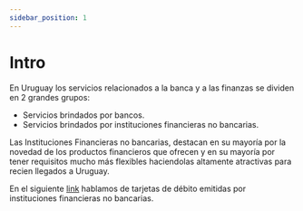 ```yaml
---
sidebar_position: 1
---
```


# Intro

En Uruguay los servicios relacionados a la banca y a las finanzas se dividen en 2 grandes grupos:
- Servicios brindados por bancos.
- Servicios brindados por instituciones financieras no bancarias.

Las Instituciones Financieras no bancarias, destacan en su mayoría por la novedad de los productos
financieros que ofrecen y en su mayoría por tener requisitos mucho más flexibles haciendolas altamente 
atractivas para recien llegados a Uruguay.

En el siguiente [link](./tarjetas-debito-no-bancos.md) hablamos de tarjetas de débito emitidas por instituciones 
financieras no bancarias.
